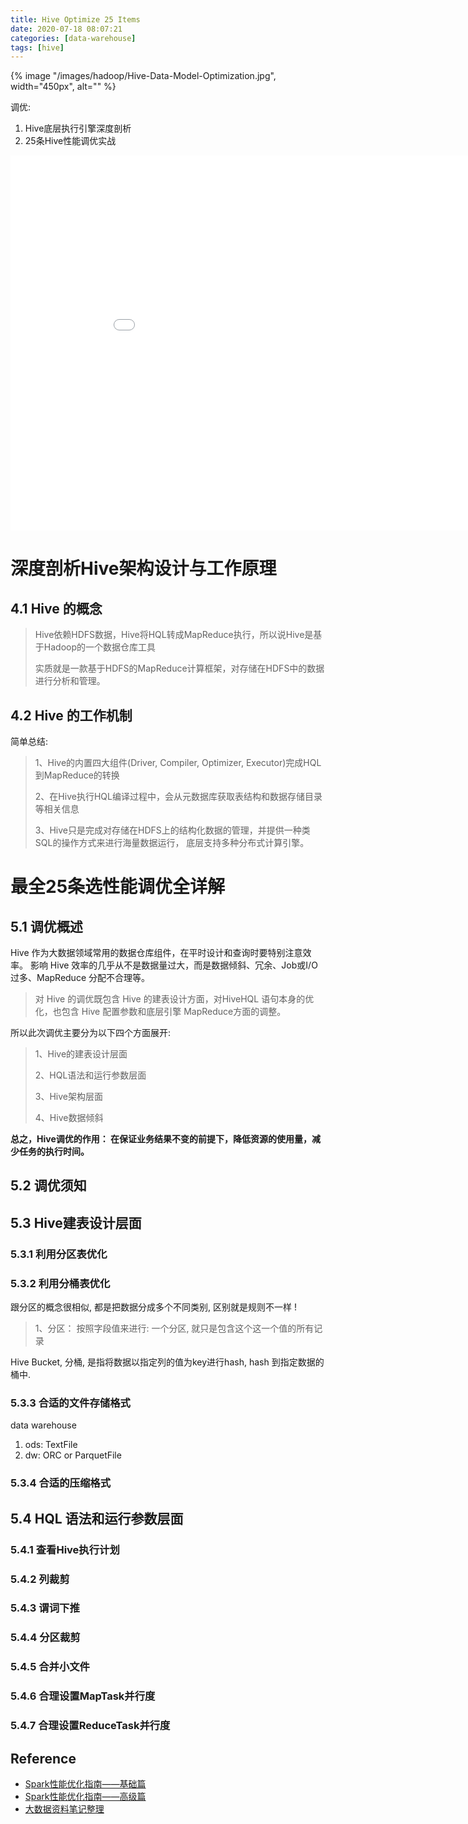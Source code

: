 ```yaml
---
title: Hive Optimize 25 Items
date: 2020-07-18 08:07:21
categories: [data-warehouse]
tags: [hive]
---
```


{% image "/images/hadoop/Hive-Data-Model-Optimization.jpg", width="450px", alt="" %}

<!-- more -->

调优:

1. Hive底层执行引擎深度剖析
2. 25条Hive性能调优实战


<center><embed src="/images/hadoop/奈学大数据公开课-Hive调优-正课文档.pdf" width="930" height="600"></center>

# 深度剖析Hive架构设计与工作原理

## 4.1 Hive 的概念

> Hive依赖HDFS数据，Hive将HQL转成MapReduce执行，所以说Hive是基于Hadoop的一个数据仓库工具
> 
> 实质就是一款基于HDFS的MapReduce计算框架，对存储在HDFS中的数据进行分析和管理。

## 4.2 Hive 的工作机制

简单总结:

> 1、Hive的内置四大组件(Driver, Compiler, Optimizer, Executor)完成HQL到MapReduce的转换
> 
> 2、在Hive执行HQL编译过程中，会从元数据库获取表结构和数据存储目录等相关信息 
> 
> 3、Hive只是完成对存储在HDFS上的结构化数据的管理，并提供一种类SQL的操作方式来进行海量数据运行， 底层支持多种分布式计算引擎。

# 最全25条选性能调优全详解

## 5.1 调优概述

Hive 作为大数据领域常用的数据仓库组件，在平时设计和查询时要特别注意效率。
影响 Hive 效率的几乎从不是数据量过大，而是数据倾斜、冗余、Job或I/O过多、MapReduce 分配不合理等。

> 对 Hive 的调优既包含 Hive 的建表设计方面，对HiveHQL 语句本身的优化，也包含 Hive 配置参数和底层引擎 MapReduce方面的调整。

所以此次调优主要分为以下四个方面展开:

> 1、Hive的建表设计层面 
> 
> 2、HQL语法和运行参数层面 
> 
> 3、Hive架构层面 
> 
> 4、Hive数据倾斜

**总之，Hive调优的作用： 在保证业务结果不变的前提下，降低资源的使用量，减少任务的执行时间。**

## 5.2 调优须知

## 5.3 Hive建表设计层面

### 5.3.1 利用分区表优化

### 5.3.2 利用分桶表优化

跟分区的概念很相似, 都是把数据分成多个不同类别, 区别就是规则不一样 !

> 1、分区： 按照字段值来进行: 一个分区, 就只是包含这个这一个值的所有记录

Hive Bucket, 分桶, 是指将数据以指定列的值为key进行hash, hash 到指定数据的桶中.

### 5.3.3 合适的文件存储格式

data warehouse

1. ods: TextFile
2. dw: ORC or ParquetFile

### 5.3.4 合适的压缩格式

## 5.4 HQL 语法和运行参数层面

### 5.4.1 查看Hive执行计划

### 5.4.2 列裁剪

### 5.4.3 谓词下推

### 5.4.4 分区裁剪

### 5.4.5 合并小文件

### 5.4.6 合理设置MapTask并行度

### 5.4.7 合理设置ReduceTask并行度

## Reference


- [Spark性能优化指南——基础篇](https://tech.meituan.com/2016/04/29/spark-tuning-basic.html)
- [Spark性能优化指南——高级篇](https://tech.meituan.com/2016/05/12/spark-tuning-pro.html)
- [大数据资料笔记整理](https://blog.csdn.net/huang66666666/category_9399107.html)
